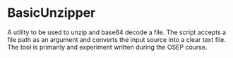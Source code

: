 # BasicUnzipper
A utility to be used to unzip and base64 decode a file. The script accepts a file path as an argument and converts the input source into a clear text file. The tool is primarily and experiment written during the OSEP course.
